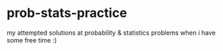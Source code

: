 # prob-stats-practice
my attempted solutions at probability &amp; statistics problems when i have some free time :)
